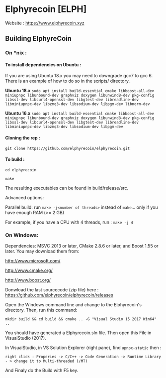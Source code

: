 # Elphyrecoin [ELPH]

Website : https://www.elphyrecoin.xyz

## Building ElphyreCoin

### On *nix :

#### To install dependencies on Ubuntu :

If you are using Ubuntu 18.x you may need to downgrade gcc7 to gcc 6. There is an example of how to do so in the scripts/ directory.

**Ubuntu 18.x**
`sudo apt install build-essential cmake libboost-all-dev miniupnpc libunbound-dev graphviz doxygen libunwind8-dev pkg-config libssl-dev libcurl4-openssl-dev libgtest-dev libreadline-dev libminiupnpc-dev libzmq3-dev libsodium-dev libpgm-dev libnorm-dev`

**Ubuntu 16.x**
`sudo apt install build-essential cmake libboost-all-dev miniupnpc libunbound-dev graphviz doxygen libunwind8-dev pkg-config libssl-dev libcurl4-openssl-dev libgtest-dev libreadline-dev libminiupnpc-dev libzmq3-dev libsodium-dev libpgm-dev`

#### Cloning the rep :
`git clone https://github.com/elphyrecoin/elphyrecoin.git`

#### To build :

`cd elphyrecoin`

`make`

The resulting executables can be found in build/release/src.

Advanced options:

Parallel build: run `make -j<number of threads>` instead of `make`... only if you have enough RAM (>= 2 GB)

For example, if you have a CPU with 4 threads, run : `make -j 4`

### On Windows:

Dependencies: MSVC 2013 or later, CMake 2.8.6 or later, and Boost 1.55 or later. You may download them from:

http://www.microsoft.com/

http://www.cmake.org/

http://www.boost.org/

Donwload the last sourcecode (zip file) here : https://github.com/elphyrecoin/elphyrecoin/releases

Open the Windows command line and change to the Elphyrecoin's directory. Then, run this command:

`mkdir build && cd build && cmake .. -G "Visual Studio 15 2017 Win64" ..`

You should have generated a Elphyrecoin.sln file. Then open this File in VisualStudio (2017).

In VisualStudio, in VS Solution Explorer (right pane), find `upnpc-static` then :

`right click : Properies -> C/C++ -> Code Generation -> Runtime Library - > change it to Multi-threaded (/MT)`

And Finaly do the Build with F5 key.
